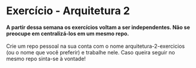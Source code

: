 # Exercício - Arquitetura 2

<strong>A partir dessa semana os exercícios voltam a ser independentes. Não se preocupe em centralizá-los em um mesmo repo.</strong>
<br><br>
Crie um repo pessoal na sua conta com o nome arquitetura-2-exercicios (ou o nome que você preferir) e trabalhe nele. Caso queira seguir no mesmo repo sinta-se à vontade!
